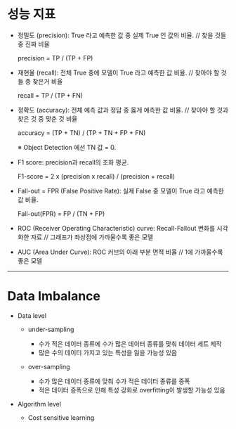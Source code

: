 # 성능 지표
  + 정밀도 (precision): True 라고 예측한 값 중 실제 True 인 값의 비율. // 찾을 것들 중 진짜 비율
  
      precision = TP / (TP + FP)
  
  + 재현율 (recall): 전체 True 중에 모델이 True 라고 예측한 값 비율.  // 찾아야 할 것들 중 찾은거 비율 
 
      recall = TP / (TP + FN)
      
  + 정확도 (accuracy): 전체 예측 값과 정답 중 옳게 예측한 값 비율.  // 찾아야 할 것과 찾은 것 중 맞춘 것 비율
  
      accuracy = (TP + TN) / (TP + TN + FP + FN)
      
      ※ Object Detection 에선 TN 값 = 0.
  
  + F1 score: precision과 recall의 조화 평균.
  
      F1-score = 2 x (precision x recall) / (precision + recall)
      
  + Fall-out = FPR (False Positive Rate): 실제 False 중 모델이 True 라고 예측한 값 비율.
  
      Fall-out(FPR) = FP / (TN + FP)
      
  + ROC (Receiver Operating Characteristic) curve: Recall-Fallout 변화를 시각화한 자료 // 그래프가 좌상점에 가까울수록 좋은 모델
  + AUC (Area Under Curve): ROC 커브의 아래 부분 면적 비율 // 1에 가까울수록 좋은 모델
------------------------------
# Data Imbalance 
  + Data level
    * under-sampling   
      - 수가 적은 데이터 종류에 수가 많은 데이터 종류를 맞춰 데이터 세트 제작
      - 많은 수의 데이터 가지고 있는 특성을 잃을 가능성 있음
    
    * over-sampling   
      - 수가 많은 데이터 종류에 맞춰 수가 적은 데이터 종류를 증폭
      - 적은 데이터 증폭으로 인해 특성 강화로 overfitting이 발생할 가능성 있음
      
  + Algorithm level
    * Cost sensitive learning   
      
